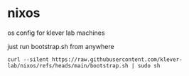 # nixos
os config for klever lab machines

just run bootstrap.sh from anywhere
```
curl --silent https://raw.githubusercontent.com/klever-lab/nixos/refs/heads/main/bootstrap.sh | sudo sh
```
